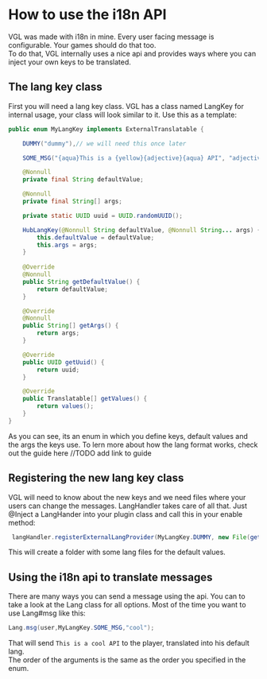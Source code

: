 # How to use the i18n API

VGL was made with i18n in mine. Every user facing message is configurable. Your games should do that too.  
To do that, VGL internally uses a nice api and provides ways where you can inject your own keys to be translated.

## The lang key class

First you will need a lang key class. VGL has a class named LangKey for internal usage, your class will look similar to it.
Use this as a template:
```java
public enum MyLangKey implements ExternalTranslatable {

    DUMMY("dummy"),// we will need this once later

    SOME_MSG("{aqua}This is a {yellow}{adjective}{aqua} API", "adjective");

    @Nonnull
    private final String defaultValue;

    @Nonnull
    private final String[] args;

    private static UUID uuid = UUID.randomUUID();

    HubLangKey(@Nonnull String defaultValue, @Nonnull String... args) {
        this.defaultValue = defaultValue;
        this.args = args;
    }
    
    @Override
    @Nonnull
    public String getDefaultValue() {
        return defaultValue;
    }

    @Override
    @Nonnull
    public String[] getArgs() {
        return args;
    }

    @Override
    public UUID getUuid() {
        return uuid;
    }

    @Override
    public Translatable[] getValues() {
        return values();
    }
}
```
As you can see, its an enum in which you define keys, default values and the args the keys use. To lern more
about how the lang format works, check out the guide here //TODO add link to guide

## Registering the new lang key class

VGL will need to know about the new keys and we need files where your users can change the messages. LangHandler takes 
care of all that. Just @Inject a LangHander into your plugin class and call this in your enable method:
```java
 langHandler.registerExternalLangProvider(MyLangKey.DUMMY, new File(getDataFolder(), "lang"));
```
This will create a folder with some lang files for the default values.

## Using the i18n api to translate messages

There are many ways you can send a message using the api. You can to take a look at the Lang class for all options.
Most of the time you want to use Lang#msg like this:
```java
Lang.msg(user,MyLangKey.SOME_MSG,"cool");
```
That will send `This is a cool API` to the player, translated into his default lang.  
The order of the arguments is the same as the order you specified in the enum. 